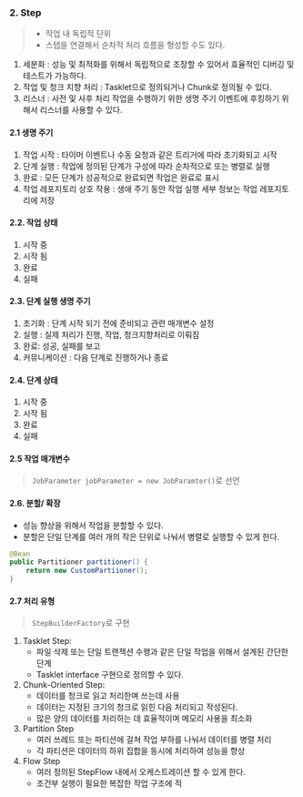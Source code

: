 ### 2. Step
> -  작업 내 독립적 단위
> -  스텝을 연결해서 순차적 처리 흐름을 형성할 수도 있다.
1. 세분화 : 성능 및 최적화를 위해서 독립적으로 조장할 수 있어서 효율적인 디버깅 및 테스트가 가능하다.
2. 작업 및 청크 지향 처리 : Tasklet으로 정의되거나 Chunk로 정의될 수 있다.
3. 리스너 : 사전 및 사후 처리 작업을 수행하기 위한 생명 주기 이벤트에 후킹하기 위해서 리스너를 사용할 수 있다.

#### 2.1 생명 주기
1. 작업 시작 : 타이머 이벤트나 수동 요청과 같은 트리거에 따라 초기화되고 시작
2. 단계 실행 : 작업에 정의된 단계가 구성에 따라 순차적으로 또는 병렬로 실행
3. 완료 : 모든 단계가 성공적으로 완료되면 작업은 완료로 표시
4. 작업 레포지토리 상호 작용 : 생애 주기 동안 작업 실행 세부 정보는 작업 레포지토리에 저장

#### 2.2. 작업 상태
1. 시작 중
2. 시작 됨
3. 완료
4. 실패

#### 2.3. 단계 실행 생명 주기
1. 초기화 : 단계 시작 되기 전에 준비되고 관련 매개변수 설정
2. 실행 : 실제 처리가 진행, 작업, 청크지향처리로 이뤄짐
3. 완료: 성공, 실패를 보고
4. 커뮤니케이션 : 다음 단계로 진행하거나 종료

#### 2.4. 단계 상태
1. 시작 중
2. 시작 됨
3. 완료
4. 실패

#### 2.5 작업 매개변수
> `JobParameter jobParameter = new JobParamter()`로 선언

#### 2.6. 분할/ 확장
- 성능 향상을 위해서 작업을 분할할 수 있다.
- 분할은 단일 단계를 여러 개의 작은 단위로 나눠서 병렬로 실행할 수 있게 한다.

```java
@Bean
public Partitioner partitioner() {
    return new CustomPartiioner();
}
```

#### 2.7 처리 유형
> `StepBuilderFactory`로 구현
1. Tasklet Step:
    - 파일 삭제 또는 단일 트랜잭션 수행과 같은 단일 작업을 위해서 설계된 간단한 단계
    - Tasklet interface 구현으로 정의할 수 있다.
2. Chunk-Oriented Step:
    - 데이터를 청크로 읽고 처리한며 쓰는데 사용
    - 데이터는 지정된 크기의 청크로 읽힌 다음 처리되고 작성된다.
    - 많은 양의 데이터를 처리하는 데 효율적이며 메모리 사용을 최소화
3. Partition Step
    - 여러 쓰레드 또는 파티션에 걸쳐 작업 부하를 나눠서 데이터를 병렬 처리
    - 각 파티션은 데이터의 하위 집합을 동시에 처리하여 성능을 향상
4. Flow Step
    - 여러 정의된 StepFlow 내에서 오케스트레이션 할 수 있게 한다.
    - 조건부 실행이 필요한 복잡한 작업 구조에 적
